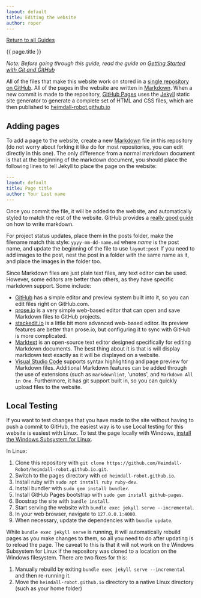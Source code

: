 ```yaml
---
layout: default
title: Editing the website
author: roper
---
```


[Return to all Guides](/guides.html)

{{ page.title }}

*Note: Before going through this guide, read the guide on [Getting Started with Git and GitHub](git-guide.html)*

All of the files that make this website work on stored in a
[single repository on GitHub](https://github.com/heimdallr-systems/heimdallr-systems.github.io/).
All of the pages in the website are written in [Markdown](https://en.wikipedia.org/wiki/Markdown). When a new commit is
made to the repository, [GitHub Pages](pages.github.com) uses the [Jekyll](https://jekyllrb.com/) static site generator
to generate a complete set of HTML and CSS files, which are then published to
[heimdall-robot.github.io](heimdall-robot.github.io)

## Adding pages

To add a page to the website, create a new [Markdown](https://en.wikipedia.org/wiki/Markdown) file in this
repository (do not worry about forking it like do for most repositories, you can edit directly in this one).
The only difference from a normal markdown document is that at the beginning of the markdown document,
you should place the following lines to tell Jekyll to place the page on the website:

```yaml
---
layout: default
title: Page title
author: Your Last name
---
```

Once you commit the file, it will be added to the website, and automatically styled to match the rest of the
website. GitHub provides a [really good guide](https://guides.github.com/features/mastering-markdown/) on how to
write markdown.

For project status updates, place them in the posts folder, make the filename match this style: `yyyy-mm-dd-name.md`
where *name* is the post name, and update the beginning of the file to use `layout:post` If you need to add images
to the post, nest the post in a folder with the same name as it, and place the images in the folder too.

Since Markdown files are just plain text files, any text editor can be used. However, some editors are better than
others, as they have specific markdown support. Some include:

* [GitHub](https://docs.github.com/en/github/managing-files-in-a-repository/adding-a-file-to-a-repository) has a simple
editor and preview system built into it, so you can edit files right on GitHub.com.
* [prose.io](prose.io) is a very simple web-based editor that can open and save Markdown files to GitHub projects.
* [stackedit.io](stackedit.io) is a little bit more advanced web-based editor. Its preview features are better than
prose.io, but configuring it to sync with GitHub is more complicated.
* [Marktext](marktext.app) is an open-source text editor designed specifically for editing Markdown documents. The best
thing about it is that is will display markdown text exactly as it will be displayed on a website.
* [Visual Studio Code](https://code.visualstudio.com/) supports syntax highlighting and page preview for Markdown files.
Additional Markdown features can be added through the use of extensions (such as `markdownlint`, 'unotes', and
`Markdown All in One`. Furthermore, it has git support built in, so you can quickly upload files to the website.

## Local Testing

If you want to test changes that you have made to the site without having to push a commit to GitHub, the
easiest way is to use Local testing for this website is easiest with Linux. To test the page locally with Windows,
[install the Windows Subsystem for Linux](https://docs.microsoft.com/en-us/windows/wsl/install-win10).

In Linux:

1. Clone this repository with `git clone https://github.com/Heimdall-Robot/heimdall-robot.github.io.git`.
2. Switch to the pages directory with `cd heimdall-robot.github.io`.
3. Install ruby with `sudo apt install ruby ruby-dev`.
4. Install bundler with `sudo gem install bundler`.
5. Install GitHub Pages bootstrap with `sudo gem install github-pages`.
6. Boostrap the site with `bundle install`.
7. Start serving the website with `bundle exec jekyll serve --incremental`.
8. In your web browser, navigate to `127.0.0.1:4000`.
9. When necessary, update the dependencies with `bundle update`.

While `bundle exec jekyll serve` is running, it will automatically rebuild pages as you make changes to them, so all
you need to do after updating is to reload the page.
The caveat to this is that it will not work on the Windows Subsystem for Linux if the repository was cloned to a
location on the Windows filesystem. There are two fixes for this:

1. Manually rebuild by exiting `bundle exec jekyll serve --incremental` and then re-running it.
2. Move the `heimdall-robot.github.io` directory to a native Linux directory (such as your home folder)
